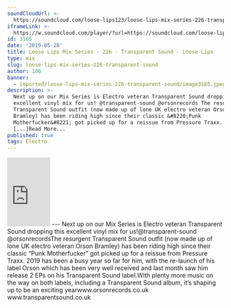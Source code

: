 ```yaml
---
soundCloudUrl: >-
  https://soundcloud.com/loose-lips123/loose-lips-mix-series-226-transparent-sound
iframeLink: >-
  https://w.soundcloud.com/player/?url=https://soundcloud.com/loose-lips123/loose-lips-mix-series-226-transparent-sound&color=00aabb&auto_play=false&hide_related=false&show_comments=true&show_user=true&show_reposts=false
id: 3165
date: '2019-05-28'
title: Loose Lips Mix Series - 226 - Transparent Sound - Loose Lips
type: mix
slug: loose-lips-mix-series-226-transparent-sound
author: 100
banner:
  - imported/loose-lips-mix-series-226-transparent-sound/image3165.jpeg
description: >-
  Next up on our Mix Series is Electro veteran Transparent Sound dropping this
  excellent vinyl mix for us! @transparent-sound @orsonrecords The resurgent
  Transparent Sound outfit (now made up of lone UK electro veteran Orson
  Bramley) has been riding high since their classic &#8220;Punk
  Motherfucker&#8221; got picked up for a reissue from Pressure Traxx. 2019 has
  [...]Read More...
published: true
tags: Electro
---
```

<iframe id="sc-widget" title="title" width="100" height="160" scrolling="no" frameborder="yes" allow="autoplay" src="https://w.soundcloud.com/player/?url=https://soundcloud.com/loose-lips123/loose-lips-mix-series-226-transparent-sound&amp;color=00aabb&amp;auto_play=false&amp;hide_related=false&amp;show_comments=true&amp;show_user=true&amp;show_reposts=false"></iframe>
---
Next up on our Mix Series is Electro veteran Transparent Sound dropping this excellent vinyl mix for us!@transparent-sound @orsonrecordsThe resurgent Transparent Sound outfit (now made up of lone UK electro veteran Orson Bramley) has been riding high since their classic “Punk Motherfucker” got picked up for a reissue from Pressure Traxx. 2019 has been a busy year so far for him, with the re-launch of his label Orson which has been very well received and last month saw him release 2 EPs on his Transparent Sound label.With plenty more music on the way on both labels, including a Transparent Sound album, it’s shaping up to be an exciting yearwww.orsonrecords.co.uk  
www.transparentsound.co.uk